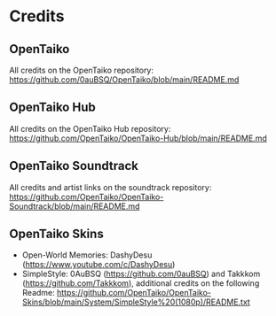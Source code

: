# Credits

## OpenTaiko
All credits on the OpenTaiko repository:  
https://github.com/0auBSQ/OpenTaiko/blob/main/README.md

## OpenTaiko Hub
All credits on the OpenTaiko Hub repository:  
https://github.com/OpenTaiko/OpenTaiko-Hub/blob/main/README.md

## OpenTaiko Soundtrack
All credits and artist links on the soundtrack repository:  
https://github.com/OpenTaiko/OpenTaiko-Soundtrack/blob/main/README.md

## OpenTaiko Skins
- Open-World Memories: DashyDesu (https://www.youtube.com/c/DashyDesu)
- SimpleStyle: 0AuBSQ (https://github.com/0auBSQ) and Takkkom (https://github.com/Takkkom), additional credits on the following Readme: https://github.com/OpenTaiko/OpenTaiko-Skins/blob/main/System/SimpleStyle%20(1080p)/README.txt
